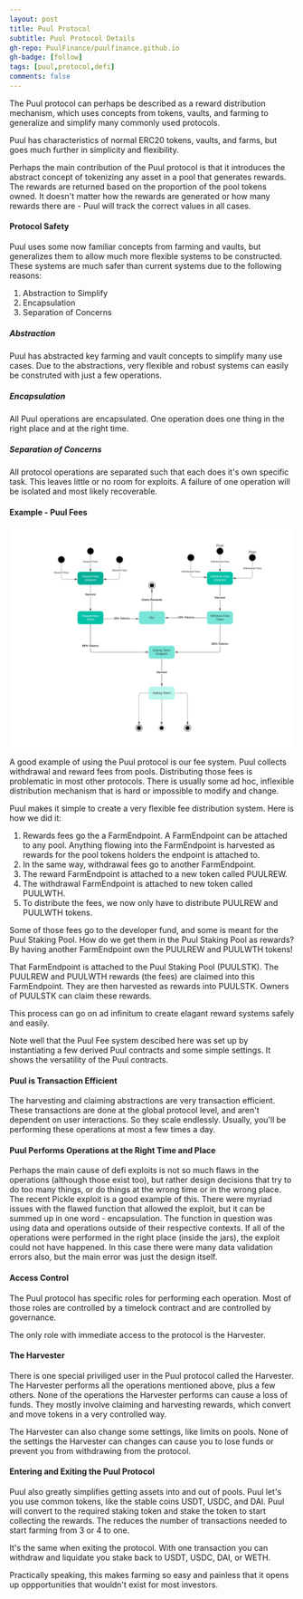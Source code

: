 ```yaml
---
layout: post
title: Puul Protocol
subtitle: Puul Protocol Details
gh-repo: PuulFinance/puulfinance.github.io
gh-badge: [follow]
tags: [puul,protocol,defi]
comments: false
---
```


The Puul protocol can perhaps be described as a reward distribution mechanism, which uses concepts from tokens, vaults, and farming to generalize and simplify
many commonly used protocols.

Puul has characteristics of normal ERC20 tokens, vaults, and farms, but goes much further in simplicity and flexibility.

Perhaps the main contribution of the Puul protocol is that it introduces the abstract concept of tokenizing any asset in a pool that generates rewards. 
The rewards are returned based on the proportion of the pool tokens owned. It doesn't matter how the rewards are generated or how many rewards there
are - Puul will track the correct values in all cases.

#### Protocol Safety

Puul uses some now familiar concepts from farming and vaults, but generalizes them to allow much more flexible systems to be constructed. These systems are
much safer than current systems due to the following reasons:

1. Abstraction to Simplify
2. Encapsulation 
2. Separation of Concerns

##### Abstraction

Puul has abstracted key farming and vault concepts to simplify many use cases. Due to the abstractions, very flexible and robust systems can easily be 
construted with just a few operations.

##### Encapsulation

All Puul operations are encapsulated. One operation does one thing in the right place and at the right time.

##### Separation of Concerns

All protocol operations are separated such that each does it's own specific task. This leaves little or no room for exploits. A failure of one 
operation will be isolated and most likely recoverable.

#### Example - Puul Fees

![Fees](/assets/img/Fees.svg)

A good example of using the Puul protocol is our fee system. Puul collects withdrawal and reward fees from pools. Distributing those fees is problematic
in most other protocols. There is usually some ad hoc, inflexible distribution mechanism that is hard or impossible to modify and change. 

Puul makes it simple to create a very flexible fee distribution system. Here is how we did it:

1. Rewards fees go the a FarmEndpoint. A FarmEndpoint can be attached to any pool. Anything flowing into the FarmEndpoint is harvested 
as rewards for the pool tokens holders the endpoint is attached to.
2. In the same way, withdrawal fees go to another FarmEndpoint.
3. The reward FarmEndpoint is attached to a new token called PUULREW.
4. The withdrawal FarmEndpoint is attached to new token called PUULWTH.
5. To distribute the fees, we now only have to distribute PUULREW and PUULWTH tokens.

Some of those fees go to the developer fund, and some is meant for the Puul Staking Pool. How do we get them in the Puul Staking Pool as rewards?
By having another FarmEndpoint own the PUULREW and PUULWTH tokens!

That FarmEndpoint is attached to the Puul Staking Pool (PUULSTK). The PUULREW and PUULWTH rewards (the fees) are claimed into this 
FarmEndpoint. They are then harvested as rewards into PUULSTK. Owners of PUULSTK can claim these rewards.

This process can go on ad infinitum to create elagant reward systems safely and easily.

Note well that the Puul Fee system descibed here was set up by instantiating a few derived Puul contracts and some simple settings. It shows the versatility of the Puul contracts.

#### Puul is Transaction Efficient

The harvesting and claiming abstractions are very transaction efficient. These transactions are done at the global protocol level, and aren't dependent on
user interactions. So they scale endlessly. Usually, you'll be performing these operations at most a few times a day.

#### Puul Performs Operations at the Right Time and Place

Perhaps the main cause of defi exploits is not so much flaws in the operations (although those exist too), but rather design decisions 
that try to do too many things, or do things at the wrong time or in the wrong place. The recent Pickle exploit is a good example of
this. There were myriad issues with the flawed function that allowed the exploit, but it can be summed up in one word - encapsulation.
The function in question was using data and operations outside of their respective contexts. If all of the operations were performed 
in the right place (inside the jars), the exploit could not have happened. In this case there were many data validation errors also, but
the main error was just the design itself.

#### Access Control

The Puul protocol has specific roles for performing each operation. Most of those roles are controlled by a timelock contract and are
controlled by governance.

The only role with immediate access to the protocol is the Harvester.

#### The Harvester

There is one special priviliged user in the Puul protocol called the Harvester. The Harvester performs all the operations mentioned above,
plus a few others. None of the operations the Harvester performs can cause a loss of funds. They mostly involve claiming and harvesting rewards,
which convert and move tokens in a very controlled way. 

The Harvester can also change some settings, like limits on pools. None of the settings the Harvester can changes can cause you to lose funds or prevent
you from withdrawing from the protocol.

#### Entering and Exiting the Puul Protocol

Puul also greatly simplifies getting assets into and out of pools. Puul let's you use common tokens, like the stable coins USDT, USDC, and DAI. Puul will convert
to the required staking token and stake the token to start collecting the rewards. The reduces the number of transactions needed to start farming from
3 or 4 to one.

It's the same when exiting the protocol. With one transaction you can withdraw and liquidate you stake back to USDT, USDC, DAI, or WETH.

Practically speaking, this makes farming so easy and painless that it opens up oppportunities that wouldn't exist for most investors.


